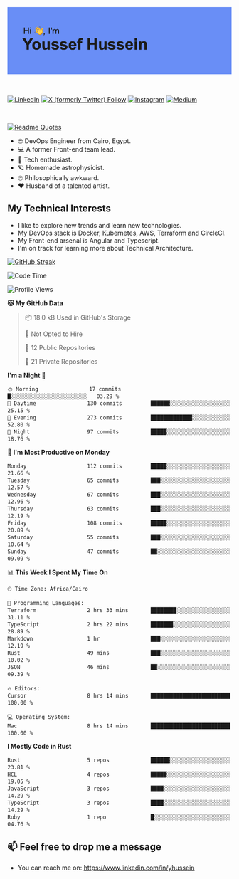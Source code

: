 [![Youssef's GitHub Banner](./assets/youssef-hussein.png)](https://github.com/yorki404)

</br>

[![LinkedIn](https://img.shields.io/badge/linkedin-%230077B5.svg?style=for-the-badge&logo=linkedin&logoColor=white)](https://www.linkedin.com/in/yhussein/)
[![X (formerly Twitter) Follow](https://img.shields.io/twitter/follow/devqikHQ?style=for-the-badge&logo=X&logoColor=White&labelColor=White)](https://twitter.com/devqikHQ)
[![Instagram](https://img.shields.io/badge/devqik-E4405F?style=for-the-badge&logo=Instagram&logoColor=white)](https://instagram.com/devqik)
[![Medium](https://img.shields.io/badge/Medium-12100E?style=for-the-badge&logo=medium&logoColor=white)](https://medium.com/@devqik)

</br>

[![Readme Quotes](https://quotes-github-readme.vercel.app/api?type=horizontal&theme=dark)](https://github.com/piyushsuthar/github-readme-quotes)

- :nerd_face: DevOps Engineer from Cairo, Egypt.
- :computer: A former Front-end team lead.
- :satellite: Tech enthusiast.
- :ringed_planet: Homemade astrophysicist.
- :roll_eyes: Philosophically awkward.
- :heart: Husband of a talented artist.

## My Technical Interests

- I like to explore new trends and learn new technologies.
- My DevOps stack is Docker, Kubernetes, AWS, Terraform and CircleCI.
- My Front-end arsenal is Angular and Typescript.
- I'm on track for learning more about Technical Architecture.

[![GitHub Streak](https://streak-stats.demolab.com/?user=devqik&theme=dark)](https://git.io/streak-stats)

<!--START_SECTION:waka-->
![Code Time](http://img.shields.io/badge/Code%20Time-920%20hrs%201%20min-blue)

![Profile Views](http://img.shields.io/badge/Profile%20Views-0-blue)

**🐱 My GitHub Data** 

> 📦 18.0 kB Used in GitHub's Storage 
 > 
> 🚫 Not Opted to Hire
 > 
> 📜 12 Public Repositories 
 > 
> 🔑 21 Private Repositories 
 > 
**I'm a Night 🦉** 

```text
🌞 Morning                17 commits          █░░░░░░░░░░░░░░░░░░░░░░░░   03.29 % 
🌆 Daytime                130 commits         ██████░░░░░░░░░░░░░░░░░░░   25.15 % 
🌃 Evening                273 commits         █████████████░░░░░░░░░░░░   52.80 % 
🌙 Night                  97 commits          █████░░░░░░░░░░░░░░░░░░░░   18.76 % 
```
📅 **I'm Most Productive on Monday** 

```text
Monday                   112 commits         █████░░░░░░░░░░░░░░░░░░░░   21.66 % 
Tuesday                  65 commits          ███░░░░░░░░░░░░░░░░░░░░░░   12.57 % 
Wednesday                67 commits          ███░░░░░░░░░░░░░░░░░░░░░░   12.96 % 
Thursday                 63 commits          ███░░░░░░░░░░░░░░░░░░░░░░   12.19 % 
Friday                   108 commits         █████░░░░░░░░░░░░░░░░░░░░   20.89 % 
Saturday                 55 commits          ███░░░░░░░░░░░░░░░░░░░░░░   10.64 % 
Sunday                   47 commits          ██░░░░░░░░░░░░░░░░░░░░░░░   09.09 % 
```


📊 **This Week I Spent My Time On** 

```text
🕑︎ Time Zone: Africa/Cairo

💬 Programming Languages: 
Terraform                2 hrs 33 mins       ████████░░░░░░░░░░░░░░░░░   31.11 % 
TypeScript               2 hrs 22 mins       ███████░░░░░░░░░░░░░░░░░░   28.89 % 
Markdown                 1 hr                ███░░░░░░░░░░░░░░░░░░░░░░   12.19 % 
Rust                     49 mins             ███░░░░░░░░░░░░░░░░░░░░░░   10.02 % 
JSON                     46 mins             ██░░░░░░░░░░░░░░░░░░░░░░░   09.39 % 

🔥 Editors: 
Cursor                   8 hrs 14 mins       █████████████████████████   100.00 % 

💻 Operating System: 
Mac                      8 hrs 14 mins       █████████████████████████   100.00 % 
```

**I Mostly Code in Rust** 

```text
Rust                     5 repos             ██████░░░░░░░░░░░░░░░░░░░   23.81 % 
HCL                      4 repos             █████░░░░░░░░░░░░░░░░░░░░   19.05 % 
JavaScript               3 repos             ████░░░░░░░░░░░░░░░░░░░░░   14.29 % 
TypeScript               3 repos             ████░░░░░░░░░░░░░░░░░░░░░   14.29 % 
Ruby                     1 repo              █░░░░░░░░░░░░░░░░░░░░░░░░   04.76 % 
```




<!--END_SECTION:waka-->

## 📫 Feel free to drop me a message
- You can reach me on: https://www.linkedin.com/in/yhussein

